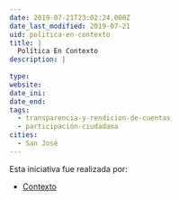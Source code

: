 ```yaml
---
date: 2019-07-21T23:02:24.000Z
date_last_modified: 2019-07-21
uid: politica-en-contexto
title: |
  Política En Contexto
description: |
  
type: 
website: 
date_ini: 
date_end: 
tags:
  - transparencia-y-rendicion-de-cuentas
  - participación-ciudadana
cities: 
  - San José
---
```


Esta iniciativa fue realizada por:

- [Contexto](/organizaciones/contexto)
